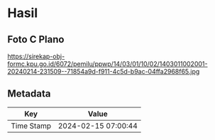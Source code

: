 # Hasil

## Foto C Plano

https://sirekap-obj-formc.kpu.go.id/6072/pemilu/ppwp/14/03/01/10/02/1403011002001-20240214-231509--71854a9d-f911-4c5d-b9ac-04ffa2968f65.jpg


## Metadata

| Key        | Value               |
| ---------- | ------------------- |
| Time Stamp | 2024-02-15 07:00:44 |



